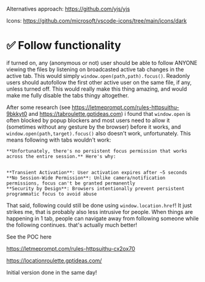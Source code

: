 Alternatives approach: https://github.com/yjs/yjs

Icons: https://github.com/microsoft/vscode-icons/tree/main/icons/dark

# ✅ Follow functionality

if turned on, any (anonymous or not) user should be able to follow ANYONE viewing the files by listening on broadcasted active tab changes in the active tab. This would simply `window.open(path,path).focus()`. Readonly users should autofollow the first other active user on the same file, if any, unless turned off. This would really make this thing amazing, and would make me fully disable the tabs thingy altogether.

After some research (see https://letmeprompt.com/rules-httpsuithu-9bkkyt0 and https://tabroulette.gptideas.com) i found that `window.open` is often blocked by popup blockers and most users need to allow it (sometimes without any gesture by the browser) before it works, and `window.open(path,target).focus()` also doesn't work, unfortunately. This means following with tabs wouldn't work:

```
**Unfortunately, there's no persistent focus permission that works across the entire session.** Here's why:


**Transient Activation**: User activation expires after ~5 seconds
**No Session-Wide Permission**: Unlike camera/notification permissions, focus can't be granted permanently
**Security by Design**: Browsers intentionally prevent persistent programmatic focus to avoid abuse
```

That said, following could still be done using `window.location.href`! It just strikes me, that is probably also less intrusive for people. When things are happening in 1 tab, people can navigate away from following someone while the following continues. that's actually much better!

See the POC here

https://letmeprompt.com/rules-httpsuithu-cx2ox70

https://locationroulette.gptideas.com/

Initial version done in the same day!
